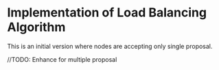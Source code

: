 # Implementation of Load Balancing Algorithm

This is an initial version where nodes are accepting only single proposal.

//TODO: Enhance for multiple proposal
